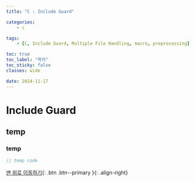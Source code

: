 ```yaml
---
title: "C : Include Guard"

categories:
    - c

tags:
    - [C, Include Guard, Multiple File Handling, macro, preprocessing]

toc: true
toc_label: "목차"
toc_sticky: false
classes: wide

date: 2024-11-17
---
```


# Include Guard

## temp

### temp
```c
// temp code
```




[맨 위로 이동하기](#){: .btn .btn--primary }{: .align-right}